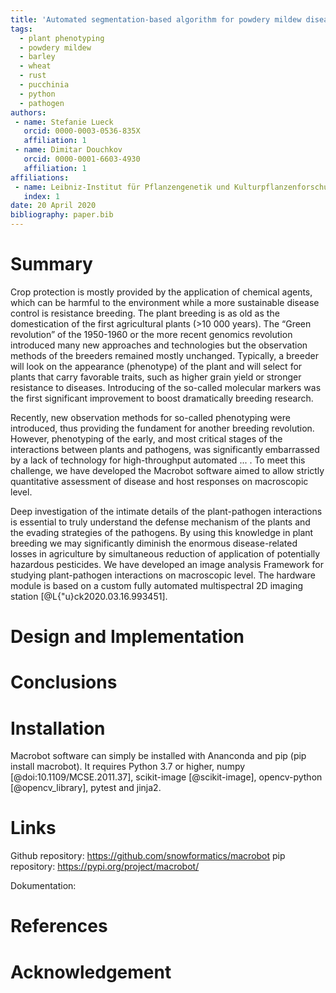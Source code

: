 ```yaml
---
title: 'Automated segmentation-based algorithm for powdery mildew disease quantification.'
tags:
  - plant phenotyping
  - powdery mildew
  - barley
  - wheat
  - rust
  - pucchinia
  - python
  - pathogen
authors:
 - name: Stefanie Lueck
   orcid: 0000-0003-0536-835X
   affiliation: 1
 - name: Dimitar Douchkov
   orcid: 0000-0001-6603-4930
   affiliation: 1
affiliations:
 - name: Leibniz-Institut für Pflanzengenetik und Kulturpflanzenforschung Gatersleben, Stadt Seeland, Sachsen-Anhalt
   index: 1
date: 20 April 2020
bibliography: paper.bib
---
```

 
# Summary
Crop protection is mostly provided by the application of chemical agents, which can be harmful to the environment while a more sustainable disease control is resistance breeding. The plant breeding is as old as the domestication of the first agricultural plants (>10 000 years). The “Green revolution” of the 1950-1960 or the more recent genomics revolution introduced many new approaches and technologies but the observation methods of the breeders remained mostly unchanged. Typically, a breeder will look on the appearance (phenotype) of the plant and will select for plants that carry favorable traits, such as higher grain yield or stronger resistance to diseases. Introducing of the so-called molecular markers was the first significant improvement to boost dramatically breeding research.

Recently, new observation methods for so-called phenotyping were introduced, thus providing the fundament for another breeding revolution. However, phenotyping of the early, and most critical stages of the interactions between plants and pathogens, was significantly embarrassed by a lack of technology for high-throughput automated ... . To meet this challenge, we have developed the Macrobot software  aimed to allow strictly quantitative assessment of disease and host responses on macroscopic level.

  Deep investigation of the intimate details of the plant-pathogen interactions is essential to truly understand the defense mechanism of the plants and the evading strategies of the pathogens. By using this knowledge in plant breeding we may significantly diminish the enormous disease-related losses in agriculture by simultaneous reduction of application of potentially hazardous pesticides. We have developed an image analysis Framework for studying plant-pathogen interactions on macroscopic level. The hardware module is based on a custom fully automated multispectral 2D imaging station [@L{\"u}ck2020.03.16.993451].
  
  
# Design and Implementation
 
# Conclusions
 
# Installation
Macrobot software can simply be installed with Ananconda and pip (pip install macrobot). 
It requires Python 3.7 or higher, numpy [@doi:10.1109/MCSE.2011.37], scikit-image [@scikit-image], opencv-python [@opencv_library], pytest and jinja2. 

 
# Links
Github repository: https://github.com/snowformatics/macrobot
pip repository: https://pypi.org/project/macrobot/
 
Dokumentation: 
  
# References

# Acknowledgement
